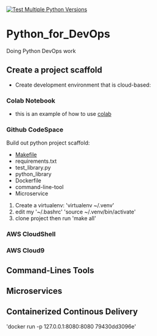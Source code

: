 [![Test Multiple Python Versions](https://github.com/YiChicken/Python_for_DevOps/actions/workflows/main.yml/badge.svg)](https://github.com/YiChicken/Python_for_DevOps/actions/workflows/main.yml)

# Python_for_DevOps
Doing Python DevOps work
## Create a project scaffold
* Create development environment that is cloud-based: 
### Colab Notebook
* this is an example of how to use [colab](https://github.com/YiChicken/Python_for_DevOps/blob/main/getting_started_python.ipynb)
### Github CodeSpace

Build out python project scaffold:
* [Makefile](https://github.com/YiChicken/Python_for_DevOps/blob/main/Makefile)
* requirements.txt
* test_library.py
* python_library
* Dockerfile
* command-line-tool
* Microservice 

1. Create a virtualenv: 'virtualenv ~/.venv'
2. edit my '~/.bashrc' 'source ~/.venv/bin/activate'
3. clone project then run 'make all'
### AWS CloudShell
### AWS Cloud9
## Command-Lines Tools

## Microservices 

## Containerized Continous Delivery

'docker run -p 127.0.0.1:8080:8080 79430dd3096e'